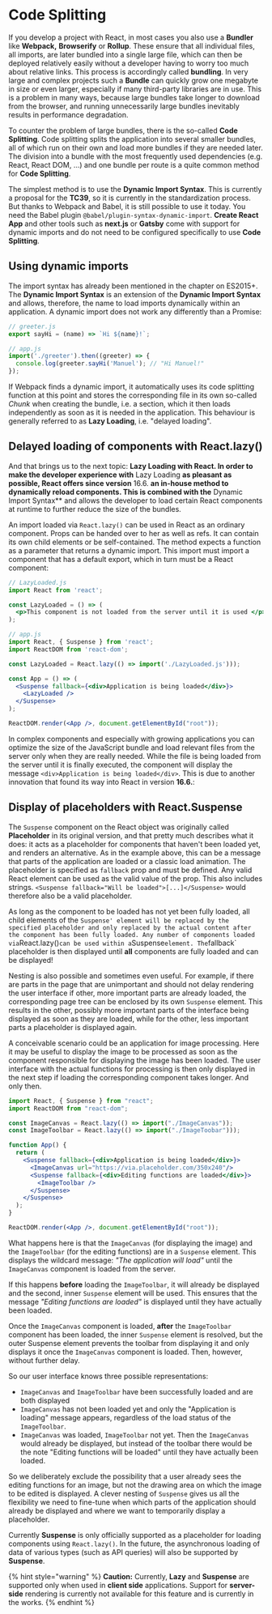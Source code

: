 # Code Splitting

If you develop a project with React, in most cases you also use a **Bundler** like **Webpack,** **Browserify** or **Rollup**. These ensure that all individual files, all imports, are later bundled into a single large file, which can then be deployed relatively easily without a developer having to worry too much about relative links. This process is accordingly called **bundling**. In very large and complex projects such a **Bundle** can quickly grow one megabyte in size or even larger, especially if many third-party libraries are in use. This is a problem in many ways, because large bundles take longer to download from the browser, and running unnecessarily large bundles inevitably results in performance degradation.

To counter the problem of large bundles, there is the so-called **Code Splitting**. Code splitting splits the application into several smaller bundles, all of which run on their own and load more bundles if they are needed later. The division into a bundle with the most frequently used dependencies \(e.g. React, React DOM, ...\) and one bundle per route is a quite common method for **Code Splitting**.

The simplest method is to use the **Dynamic Import Syntax**. This is currently a proposal for the **TC39**, so it is currently in the standardization process. But thanks to Webpack and Babel, it is still possible to use it today. You need the Babel plugin `@babel/plugin-syntax-dynamic-import`. **Create React App** and other tools such as **next.js** or **Gatsby** come with support for dynamic imports and do not need to be configured specifically to use **Code Splitting**.

## Using dynamic imports

The import syntax has already been mentioned in the chapter on ES2015+. The **Dynamic Import Syntax** is an extension of the **Dynamic Import Syntax** and allows, therefore, the name to load imports dynamically within an application. A dynamic import does not work any differently than a Promise:

```jsx
// greeter.js
export sayHi = (name) => `Hi ${name}!`;
```

```jsx
// app.js
import('./greeter').then((greeter) => {
  console.log(greeter.sayHi('Manuel'); // "Hi Manuel!"
});
```

If Webpack finds a dynamic import, it automatically uses its code splitting function at this point and stores the corresponding file in its own so-called _Chunk_ when creating the bundle, i.e. a section, which it then loads independently as soon as it is needed in the application. This behaviour is generally referred to as **Lazy Loading**, i.e. "delayed loading".

## Delayed loading of components with React.lazy\(\)

And that brings us to the next topic: **Lazy Loading with React. In order to make the developer experience with** Lazy Loading **as pleasant as possible, React offers since version** 16.6. **an in-house method to dynamically reload components. This is combined with the** Dynamic Import Syntax\*\* and allows the developer to load certain React components at runtime to further reduce the size of the bundles.

An import loaded via `React.lazy()` can be used in React as an ordinary component. Props can be handed over to her as well as refs. It can contain its own child elements or be self-contained. The method expects a function as a parameter that returns a dynamic import. This import must import a component that has a default export, which in turn must be a React component:

```jsx
// LazyLoaded.js
import React from 'react';

const LazyLoaded = () => (
  <p>This component is not loaded from the server until it is used </p>
);
```

```jsx
// app.js
import React, { Suspense } from 'react';
import ReactDOM from 'react-dom';

const LazyLoaded = React.lazy(() => import('./LazyLoaded.js')));

const App = () => (
  <Suspense fallback={<div>Application is being loaded</div>}>
    <LazyLoaded />
  </Suspense>
);

ReactDOM.render(<App />, document.getElementById("root"));
```

In complex components and especially with growing applications you can optimize the size of the JavaScript bundle and load relevant files from the server only when they are really needed. While the file is being loaded from the server until it is finally executed, the component will display the message `<div>Application is being loaded</div>`. This is due to another innovation that found its way into React in version **16.6.**:

## Display of placeholders with React.Suspense

The `Suspense` component on the React object was originally called **Placeholder**  in its original version, and that pretty much describes what it does: it acts as a placeholder for components that haven't been loaded yet, and renders an alternative. As in the example above, this can be a message that parts of the application are loaded or a classic load animation. The placeholder is specified as `fallback` prop and must be defined. Any valid React element can be used as the valid value of the prop. This also includes strings. `<Suspense fallback="Will be loaded">[...]</Suspense>` would therefore also be a valid placeholder.

As long as the component to be loaded has not yet been fully loaded, all child elements of the `Suspense' element will be replaced by the specified placeholder and only replaced by the actual content after the component has been fully loaded. Any number of components loaded via`React.lazy\(\)`can be used within a`Suspense`element. The`fallback\` placeholder is then displayed until **all** components are fully loaded and can be displayed!

Nesting is also possible and sometimes even useful. For example, if there are parts in the page that are unimportant and should not delay rendering the user interface if other, more important parts are already loaded, the corresponding page tree can be enclosed by its own `Suspense` element. This results in the other, possibly more important parts of the interface being displayed as soon as they are loaded, while for the other, less important parts a placeholder is displayed again.

A conceivable scenario could be an application for image processing. Here it may be useful to display the image to be processed as soon as the component responsible for displaying the image has been loaded. The user interface with the actual functions for processing is then only displayed in the next step if loading the corresponding component takes longer. And only then.

```jsx
import React, { Suspense } from "react";
import ReactDOM from "react-dom";

const ImageCanvas = React.lazy(() => import("./ImageCanvas"));
const ImageToolbar = React.lazy(() => import("./ImageToobar")));

function App() {
  return (
    <Suspense fallback={<div>Application is being loaded</div>}>
      <ImageCanvas url="https://via.placeholder.com/350x240"/>
      <Suspense fallback={<div>Editing functions are loaded</div>}>
        <ImageToolbar />
      </Suspense>
    </Suspense>
  );
}

ReactDOM.render(<App />, document.getElementById("root"));
```

What happens here is that the `ImageCanvas` \(for displaying the image\) and the `ImageToolbar` \(for the editing functions\) are in a `Suspense` element. This displays the wildcard message: _"The application will load"_ until the `ImageCanvas` component is loaded from the server.

If this happens **before** loading the `ImageToolbar`, it will already be displayed and the second, inner `Suspense` element will be used. This ensures that the message _"Editing functions are loaded"_ is displayed until they have actually been loaded.

Once the `ImageCanvas` component is loaded, **after** the `ImageToolbar` component has been loaded, the inner `Suspense` element is resolved, but the outer Suspense element prevents the toolbar from displaying it and only displays it once the `ImageCanvas` component is loaded. Then, however, without further delay.

So our user interface knows three possible representations:

* `ImageCanvas` and `ImageToolbar` have been successfully loaded and are both displayed
* `ImageCanvas` has not been loaded yet and only the "Application is loading" message appears, regardless of the load status of the `ImageToolbar`.
* `ImageCanvas` was loaded, `ImageToolbar` not yet. Then the `ImageCanvas` would already be displayed, but instead of the toolbar there would be the note "Editing functions will be loaded" until they have actually been loaded.

So we deliberately exclude the possibility that a user already sees the editing functions for an image, but not the drawing area on which the image to be edited is displayed. A clever nesting of `Suspense` gives us all the flexibility we need to fine-tune when which parts of the application should already be displayed and where we want to temporarily display a placeholder.

Currently **Suspense** is only officially supported as a placeholder for loading components using `React.lazy()`. In the future, the asynchronous loading of data of various types  \(such as API queries\) will also be supported by **Suspense**.

{% hint style="warning" %}
**Caution:** Currently, **Lazy** and **Suspense** are supported only when used in **client side** applications. Support for **server-side** rendering is currently not available for this feature and is currently in the works.
{% endhint %}

